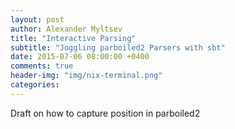 ```yaml
---
layout: post
author: Alexander Myltsev
title: "Interactive Parsing"
subtitle: "Joggling parboiled2 Parsers with sbt"
date: 2015-07-06 08:00:00 +0400
comments: true
header-img: "img/nix-terminal.png"
categories:
---
```


Draft on how to capture position in parboiled2 